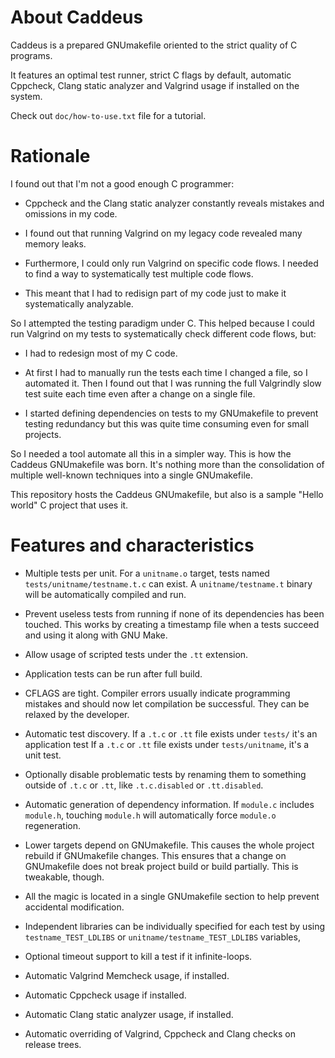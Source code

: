 About Caddeus
=============

Caddeus is a prepared GNUmakefile oriented to the strict quality of C programs.

It features an optimal test runner, strict C flags by default, automatic
Cppcheck, Clang static analyzer and Valgrind usage if installed on the system.

Check out `doc/how-to-use.txt` file for a tutorial.

Rationale
=========

I found out that I'm not a good enough C programmer:

- Cppcheck and the Clang static analyzer constantly reveals mistakes and
  omissions in my code.

- I found out that running Valgrind on my legacy code revealed many
  memory leaks.

- Furthermore, I could only run Valgrind on specific code flows. I needed
  to find a way to systematically test multiple code flows.

- This meant that I had to redisign part of my code just to make it
  systematically analyzable.

So I attempted the testing paradigm under C. This helped because I could run
Valgrind on my tests to systematically check different code flows, but:

- I had to redesign most of my C code.

- At first I had to manually run the tests each time I changed a file, so I
  automated it. Then I found out that I was running the full Valgrindly
  slow test suite each time even after a change on a single file.

- I started defining dependencies on tests to my GNUmakefile to prevent
  testing redundancy but this was quite time consuming even for small projects.

So I needed a tool automate all this in a simpler way. This is how the
Caddeus GNUmakefile was born. It's nothing more than the consolidation of
multiple well-known techniques into a single GNUmakefile.

This repository hosts the Caddeus GNUmakefile, but also is a sample "Hello
world" C project that uses it.

Features and characteristics
============================

* Multiple tests per unit. For a `unitname.o` target, tests named
  `tests/unitname/testname.t.c` can exist. A `unitname/testname.t` binary will
  be automatically compiled and run.

* Prevent useless tests from running if none of its dependencies has been
  touched. This works by creating a timestamp file when a tests succeed and
  using it along with GNU Make.

* Allow usage of scripted tests under the `.tt` extension.

* Application tests can be run after full build.

* CFLAGS are tight. Compiler errors usually indicate programming
  mistakes and should now let compilation be successful. They can be relaxed
  by the developer.

* Automatic test discovery. If a `.t.c` or `.tt` file exists under `tests/`
  it's an application test If a `.t.c` or `.tt` file exists under
  `tests/unitname`, it's a unit test.

* Optionally disable problematic tests by renaming them to something outside
  of `.t.c` or `.tt`, like `.t.c.disabled` or `.tt.disabled`.

* Automatic generation of dependency information. If `module.c` includes
  `module.h`, touching `module.h` will automatically force `module.o`
  regeneration.

* Lower targets depend on GNUmakefile. This causes the whole project
  rebuild if GNUmakefile changes. This ensures that a change on
  GNUmakefile does not break project build or build partially. This is
  tweakable, though.

* All the magic is located in a single GNUmakefile section to help prevent
  accidental modification.

* Independent libraries can be individually specified for each test
  by using `testname_TEST_LDLIBS` or `unitname/testname_TEST_LDLIBS` variables,

* Optional timeout support to kill a test if it infinite-loops.

* Automatic Valgrind Memcheck usage, if installed.

* Automatic Cppcheck usage if installed.

* Automatic Clang static analyzer usage, if installed.

* Automatic overriding of Valgrind, Cppcheck and Clang checks on release
  trees.
